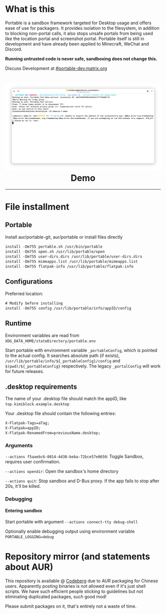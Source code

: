 # What is this
Portable is a sandbox framework targeted for Desktop usage and offers ease of use for packagers. It provides isolation to the filesystem, in addition to blocking non-portal calls, it also stops unsafe portals from being used like the location portal and screenshot portal. Portable itself is still in development and have already been applied to Minecraft, WeChat and Discord. 

**Running untrusted code is never safe, sandboxing does not change this.**

Discuss Development at [#portable-dev:matrix.org](https://matrix.to/#/#portable-dev:matrix.org)

<h1 align="center">
  <img src="https://raw.githubusercontent.com/Kraftland/portable/refs/heads/master/example.webp" alt="The Portable Project" width="1024" />
  <br>
  Demo
  <br>
</h1>

---

# File installment

## Portable

Install aur/portable-git, aur/portable or install files directly

```
install -Dm755 portable.sh /usr/bin/portable
install -Dm755 open.sh /usr/lib/portable/open
install -Dm755 user-dirs.dirs /usr/lib/portable/user-dirs.dirs
install -Dm755 mimeapps.list /usr/lib/portable/mimeapps.list
install -Dm755 flatpak-info /usr/lib/portable/flatpak-info
```

## Configurations


Preferred location:

```
# Modify before installing
install -Dm755 config /usr/lib/portable/info/appID/config
```

## Runtime

Environment variables are read from `XDG_DATA_HOME/stateDirectory/portable.env`

Start portable with environment variable `_portableConfig`, which is pointed to the actual config. It searches absolute path (if exists), `/usr/lib/portable/info/${_portableConfig}/config` and `$(pwd)/${_portableConfig}` respectively. The legacy `_portalConfig` will work for future releases.

## .desktop requirements

The name of your .desktop file should match the appID, like `top.kimiblock.example.desktop`

Your .desktop file should contain the following entries:

```
X-Flatpak-Tags=aTag;
X-Flatpak=appID;
X-Flatpak-RenamedFrom=previousName.desktop;
```

### Arguments

`--actions f5aaebc6-0014-4d30-beba-72bce57e0650`: Toggle Sandbox, requires user confirmation.

`--actions opendir`: Open the sandbox's home directory

`--actions quit`: Stop sandbox and D-Bus proxy. If the app fails to stop after 20s, it'll be killed.

### Debugging

#### Entering sandbox
Start portable with argument `--actions connect-tty debug-shell`

Optionally enable debugging output using environment variable `PORTABLE_LOGGING=debug`

# Repository mirror (and statements about AUR)
This repository is available @ [Codeberg](https://codeberg.org/Kimiblock/portable) due to AUR packaging for Chinese users. Apparently posting binaries is not allowed even if it's just shell scripts. We have such efficient people sticking to guidelines but not eliminating duplicated packages, such good mod!

Please submit packages on it, that's entirely not a waste of time.
